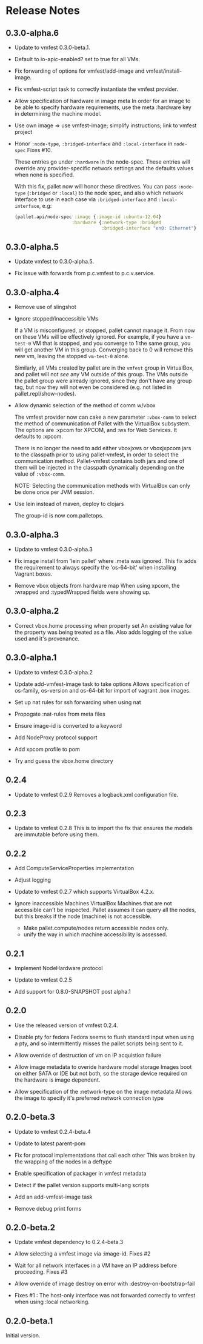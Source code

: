 # Release Notes

## 0.3.0-alpha.6

- Update to vmfest 0.3.0-beta.1.

- Default to io-apic-enabled? set to true for all VMs.

- Fix forwarding of options for vmfest/add-image and vmfest/install-image.

- Fix vmfest-script task to correctly instantiate the vmfest provider.

- Allow specification of hardware in image meta
  In order for an image to be able to specify hardware requirements, use the
  meta :hardware key in determining the machine model.

- Use own image => use vmfest-image; simplify instructions; link to vmfest
  project

- Honor `:node-type`, `:bridged-interface` and `:local-interface` in
  `node-spec`
  Fixes #10.

  These entries go under `:hardware` in the node-spec. These entries will
  override any provider-specific network settings and the defaults values
  when none is specified.

  With this fix, pallet now will honor these directives. You can pass
  `:node-type` (`:bridged` or `:local`) to the node spec, and also which
  network interface to use in each case via `:bridged-interface` and
  `:local-interface`, e.g:

  ```clojure
  (pallet.api/node-spec :image {:image-id :ubuntu-12.04}
                       :hardware {:network-type :bridged
                                  :bridged-interface "en0: Ethernet"}))
  ```


## 0.3.0-alpha.5

- Update vmfest to 0.3.0-alpha.5.

- Fix issue with forwards from p.c.vmfest to p.c.v.service.

## 0.3.0-alpha.4

- Remove use of slingshot

- Ignore stopped/inaccessible VMs

  If a VM is misconfigured, or stopped, pallet cannot manage it. From now on
  these VMs will be effectively ignored. For example, if you have a
  `vm-test-0` VM that is stopped, and you converge to 1 the same group, you
  will get another VM in this group. Converging back to 0 will remove this
  new vm, leaving the stopped `vm-test-0` alone.

  Similarly, all VMs created by pallet are in the `vmfest` group in
  VirtualBox, and pallet will not _see_ any VM outside of this group. The
  VMs outside the pallet group were already ignored, since they don't have
  any group tag, but now they will not even be considered (e.g. not listed
  in pallet.repl/show-nodes).

- Allow dynamic selection of the method of comm w/vbox

  The vmfest provider now can cake a new parameter `:vbox-comm` to select
  the method of communication of Pallet with the VirtualBox subsystem. The
  options are :xpcom for XPCOM, and :ws for Web Services. It defaults to
  :xpcom.

  There is no longer the need to add either vboxjxws or vboxjxpcom jars to
  the classpath prior to using pallet-vmfest, in order to select the
  communication method. Pallet-vmfest contains both jars and one of them
  will be injected in the classpath dynamically depending on the value of
  `:vbox-comm`.

  NOTE: Selecting the communication methods with VirtualBox can only be done
  once per JVM session.

- Use lein instead of maven, deploy to clojars

  The group-id is now com.palletops.

## 0.3.0-alpha.3

- Update to vmfest 0.3.0-alpha.3

- Fix image install from 'lein pallet' where .meta was ignored.
  This fix adds the requirement to always specify the 'os-64-bit' when
  installing Vagrant boxes.

- Remove vbox objects from hardware map
  When using xpcom, the :wrapped and :typedWrapped fields were showing up.

## 0.3.0-alpha.2

- Correct vbox.home processing when property set
  An existing value for the property was being treated as a file.  Also
  adds logging of the value used and it's provenance.

## 0.3.0-alpha.1

- Update to vmfest 0.3.0-alpha.2

- Update add-vmfest-image task to take options
  Allows specification of os-family, os-version and os-64-bit for import of
  vagrant .box images.

- Set up nat rules for ssh forwarding when using nat

- Propogate :nat-rules from meta files

- Ensure image-id is converted to a keyword

- Add NodeProxy protocol support

- Add xpcom profile to pom

- Try and guess the vbox.home directory

## 0.2.4

- Update to vmfest 0.2.9
  Removes a logback.xml configuration file.

## 0.2.3

- Update to vmfest 0.2.8
  This is to import the fix that ensures the models are immutable before
  using them.

## 0.2.2

- Add ComputeServiceProperties implementation

- Adjust logging

- Update to vmfest 0.2.7 which supports VirtualBox 4.2.x.

- Ignore inaccessible Machines
  VirtualBox Machines that are not accessible can't be inspected. Pallet
  assumes it can query all the nodes, but this breaks if the node (machine)
  is not accessible.

  - Make pallet.compute/nodes return accessible nodes only.
  - unify the way in which machine accessibility is assessed.


## 0.2.1

- Implement NodeHardware protocol

- Update to vmfest 0.2.5

- Add support for 0.8.0-SNAPSHOT post alpha.1


## 0.2.0

- Use the released version of vmfest 0.2.4.

- Disable pty for fedora
  Fedora seems to flush standard input when using a pty, and so
  intermittently misses the pallet scripts being sent to it.

- Allow override of destruction of vm on IP acquistion failure

- Allow image metadata to overide hardware model storage
  Images boot on either SATA or IDE but not both, so the storage device
  required on the hardware is image dependent.

- Allow specification of the :network-type on the image metadata
  Allows the image to specify it's preferred network connection type

## 0.2.0-beta.3

- Update to vmfest 0.2.4-beta.4

- Update to latest parent-pom

- Fix for protocol implementations that call each other
  This was broken by the wrapping of the nodes in a deftype

- Enable specification of packager in vmfest metadata

- Detect if the pallet version supports multi-lang scripts

- Add an add-vmfest-image task

- Remove debug print forms

## 0.2.0-beta.2

- Update vmfest dependency to 0.2.4-beta.3

- Allow selecting a vmfest image via :image-id. Fixes #2

- Wait for all network interfaces in a VM have an IP address before
  proceeding. Fixes #3

- Allow override of image destroy on error with :destroy-on-bootstrap-fail

- Fixes #1 : The host-only interface was not forwarded correctly to vmfest
  when using :local networking.

## 0.2.0-beta.1

Initial version.
